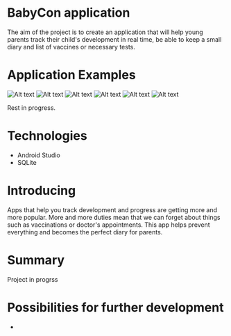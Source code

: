 # BabyCon application
The aim of the project is to create an application that will help young parents track their child's development in real time, be able to keep a small diary and list of vaccines or necessary tests.

# Application Examples
![Alt text](https://github.com/tobiaszmateusz/BabyCon/blob/main/photos/1.png "Welcome screen")
![Alt text](https://github.com/tobiaszmateusz/BabyCon/blob/main/photos/2.png "Log in")
![Alt text](https://github.com/tobiaszmateusz/BabyCon/blob/main/photos/3.png "Registration")
![Alt text](https://github.com/tobiaszmateusz/BabyCon/blob/main/photos/4.png "Main daily")
![Alt text](https://github.com/tobiaszmateusz/BabyCon/blob/main/photos/5.png "Pop up")
![Alt text](https://github.com/tobiaszmateusz/BabyCon/blob/main/photos/6.png "Second screen")

Rest in progress.

# Technologies
* Android Studio
* SQLite

# Introducing
Apps that help you track development and progress are getting more and more popular. More and more duties mean that we can forget about things such as vaccinations or doctor's appointments. This app helps prevent everything and becomes the perfect diary for parents.

# Summary
Project in progrss

# Possibilities for further development
*
